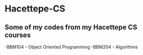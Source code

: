 # Hacettepe-CS
## Some of my codes from my Hacettepe CS courses

-BBM104 - Object Oriented Programming
-BBM204 - Algorithms
